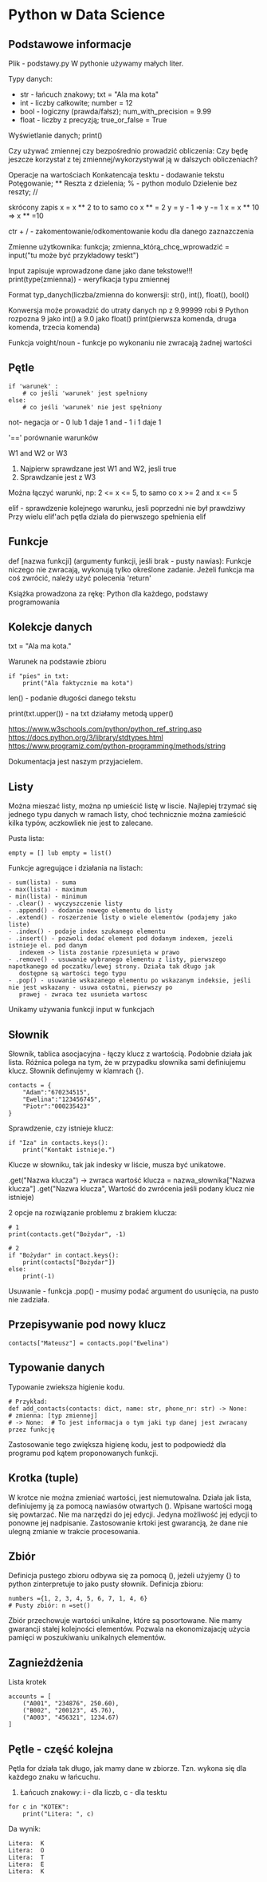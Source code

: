 # Python w Data Science

## Podstawowe informacje

Plik - podstawy.py
W pythonie używamy małych liter.

Typy danych:

* str - łańcuch znakowy; txt = "Ala ma kota"
* int - liczby całkowite; number = 12
* bool - logiczny (prawda/fałsz); num_with_precision = 9.99
* float - liczby z precyzją; true_or_false = True

Wyświetlanie danych; print()

Czy używać zmiennej czy bezpośrednio prowadzić obliczenia:
Czy będę jeszcze korzystał z tej zmiennej/wykorzystywał ją w dalszych obliczeniach?

Operacje na wartościach
Konkatencaja tesktu - dodawanie tekstu
Potęgowanie; **
Reszta z dzielenia; % - python modulo
Dzielenie bez reszty; //

skrócony zapis
x = x ** 2 to to samo co x ** = 2
y = y - 1  => y -= 1
x = x ** 10 => x ** =10

ctr + / - zakomentowanie/odkomentowanie kodu dla danego zaznazczenia

Zmienne użytkownika:
funkcja; zmienna_którą_chcę_wprowadzić = input("tu może być przykładowy teskt")

Input zapisuje wprowadzone dane jako dane tekstowe!!!
print(type(zmienna)) - weryfikacja typu zmiennej

Format typ_danych(liczba/zmienna do konwersji:
str(), int(), float(), bool()

Konwersja może prowadzić do utraty danych np z 9.99999 robi 9
Python rozpozna 9 jako int() a 9.0 jako float()
print(pierwsza komenda, druga komenda, trzecia komenda)

Funkcja voight/noun - funkcje po wykonaniu nie zwracają żadnej wartości
## Pętle
```
if 'warunek' :
    # co jeśli 'warunek' jest spełniony
else:
    # co jeśli 'warunek' nie jest spęłniony
```
not- negacja
or - 0 lub 1 daje 1
and - 1 i 1 daje 1

'==' porównanie warunków

W1 and W2 or W3
1. Najpierw sprawdzane jest W1 and W2, jesli true
2. Sprawdzanie jest z W3 

Można łączyć warunki, np: 2 <= x <= 5, to samo co x >= 2 and x <= 5

elif - sprawdzenie kolejnego warunku, jesli poprzedni nie był prawdziwy
Przy wielu elif'ach pętla działa do pierwszego spełnienia elif
## Funkcje
def [nazwa funkcji] (argumenty funkcji, jeśli brak - pusty nawias):
Funkcje niczego nie zwracają, wykonują tylko określone zadanie.
Jeżeli funkcja ma coś zwrócić, należy użyć polecenia 'return'

Książka prowadzona za rękę: Python dla każdego, podstawy programowania

## Kolekcje danych

txt = "Ala ma kota."

Warunek na podstawie zbioru
```
if "pies" in txt:
    print("Ala faktycznie ma kota")
```
len() - podanie długości danego tekstu

print(txt.upper()) - na txt działamy metodą upper()

https://www.w3schools.com/python/python_ref_string.asp
https://docs.python.org/3/library/stdtypes.html
https://www.programiz.com/python-programming/methods/string

Dokumentacja jest naszym przyjacielem.

## Listy

Można mieszać listy, można np umieścić listę w liscie.
Najlepiej trzymać się jednego typu danych w ramach listy, choć technicznie można zamieścić kilka
typów, aczkowliek nie jest to zalecane.

Pusta lista: 

```empty = [] lub empty = list()```

Funkcje agregujące i działania na listach: 

```
- sum(lista) - suma
- max(lista) - maximum
- min(lista) - minimum
- .clear() - wyczyszczenie listy
- .append() - dodanie nowego elementu do listy
- .extend() - roszerzenie listy o wiele elementów (podajemy jako liste)
- .index() - podaje index szukanego elementu
- .insert() - pozwoli dodać element pod dodanym indexem, jezeli istnieje el. pod danym
   indexem -> lista zostanie rpzesunięta w prawo
- .remove() - usuwanie wybranego elementu z listy, pierwszego napotkanego od poczatku/lewej strony. Działa tak długo jak
   dostępne są wartości tego typu
- .pop() - usuwanie wskazanego elementu po wskazanym indeksie, jeśli nie jest wskazany - usuwa ostatni, pierwszy po 
   prawej - zwraca tez usunieta wartosc
```
Unikamy używania funkcji input w funkcjach

## Słownik

Słownik, tablica asocjacyjna - łączy klucz z wartością. Podobnie działa jak lista. Różnica polega na tym, że w przypadku
słownika sami definiujemu klucz. Słownik definujemy w klamrach {}.

```
contacts = {
    "Adam":"670234515",
    "Ewelina":"123456745",
    "Piotr":"000235423"
}
```
Sprawdzenie, czy istnieje klucz:
```
if "Iza" in contacts.keys():
    print("Kontakt istnieje.")
```
Klucze w słowniku, tak jak indesky w liście, musza być unikatowe.

.get("Nazwa klucza") -> zwraca wartość klucza = nazwa_słownika["Nazwa klucza"]
.get("Nazwa klucza", Wartość do zwrócenia jeśli podany klucz nie istnieje)

2 opcje na rozwiązanie problemu z brakiem klucza:
```
# 1
print(contacts.get("Bożydar", -1)

# 2
if "Bożydar" in contact.keys():
    print(contacts["Bożydar"])
else:
    print(-1)
```
Usuwanie - funkcja .pop() - musimy podać argument do usunięcia, na pusto nie zadziała.
## Przepisywanie pod nowy klucz
```
contacts["Mateusz"] = contacts.pop("Ewelina")
```
## Typowanie danych
Typowanie zwieksza higienie kodu.
```
# Przykład:
def add_contacts(contacts: dict, name: str, phone_nr: str) -> None:
# zmienna: [typ zmiennej]
# -> None:  # To jest informacja o tym jaki typ danej jest zwracany przez funkcję
```
Zastosowanie tego zwiększa higienę kodu, jest to podpowiedź dla programu pod kątem proponowanych funkcji.

## Krotka (tuple)

W krotce nie można zmieniać wartości, jest niemutowalna. Działa jak lista, definiujemy ją za pomocą 
nawiasów otwartych (). Wpisane wartości mogą się powtarzać. Nie ma narzędzi do jej edycji. Jedyna możliwość 
jej edycji to ponowne jej nadpisanie. Zastosowanie krtoki jest gwarancją, że dane nie ulegną zmianie w trakcie
procesowania.

## Zbiór

Definicja pustego zbioru odbywa się za pomocą (), jeżeli użyjemy {} to python zinterpretuje to jako
pusty słownik. Definicja zbioru:
```
numbers ={1, 2, 3, 4, 5, 6, 7, 1, 4, 6}
# Pusty zbiór: n =set()
```
Zbiór przechowuje wartości unikalne, które są posortowane. Nie mamy gwarancji stałej 
kolejności elementów. Pozwala na ekonomizajację użycia pamięci w poszukiwaniu unikalnych elementów.

## Zagnieżdżenia

Lista krotek
```
accounts = [
    ("A001", "234876", 250.60),
    ("B002", "200123", 45.76),
    ("A003", "456321", 1234.67)
]
```

## Pętle - część kolejna
Pętla for działa tak długo, jak mamy dane w zbiorze. Tzn. wykona się dla każdego znaku w łańcuchu.
1. Łańcuch znakowy:
i - dla liczb, c - dla tesktu
```
for c in "KOTEK":
    print("Litera: ", c)
```
Da wynik:
```
Litera:  K
Litera:  O
Litera:  T
Litera:  E
Litera:  K
```
